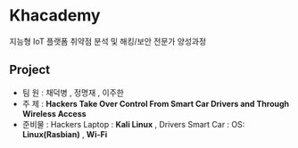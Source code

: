 # Khacademy
지능형 IoT 플랫폼 취약점 분석 및 해킹/보안 전문가 양성과정

## Project
* 팀  원 : 채덕병 , 정명재 , 이주한
* 주  제 : **Hackers Take Over Control From Smart Car Drivers and Through Wireless Access**
* 준비물 : Hackers Laptop : **Kali Linux** , Drivers Smart Car : OS: **Linux(Rasbian)** , **Wi-Fi**
